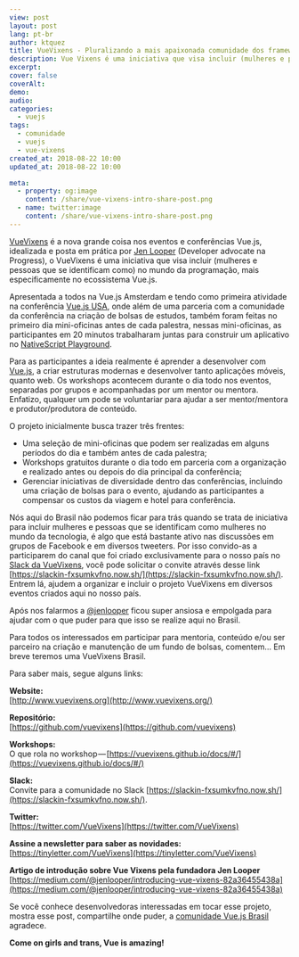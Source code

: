 ```yaml
---
view: post
layout: post
lang: pt-br
author: ktquez
title: VueVixens - Pluralizando a mais apaixonada comunidade dos frameworks Javascript
description: Vue Vixens é uma iniciativa que visa incluir (mulheres e pessoas que se identificam como) na programação, mais especificamente no ecossistema Vue.js
excerpt: 
cover: false
coverAlt: 
demo: 
audio: 
categories:
  - vuejs
tags: 
  - comunidade
  - vuejs
  - vue-vixens
created_at: 2018-08-22 10:00
updated_at: 2018-08-22 10:00

meta:
  - property: og:image
    content: /share/vue-vixens-intro-share-post.png
  - name: twitter:image
    content: /share/vue-vixens-intro-share-post.png
---
```


[VueVixens](https://vuevixens.org/) é a nova grande coisa nos eventos e conferências Vue.js, idealizada e posta em prática por [Jen Looper](https://twitter.com/jenlooper) (Developer advocate na Progress), o VueVixens é uma iniciativa que visa incluir (mulheres e pessoas que se identificam como) no mundo da programação, mais especificamente no ecossistema Vue.js.

Apresentada a todos na Vue.js Amsterdam e tendo como primeira atividade na conferência [Vue.js USA](https://www.vuemastery.com/conferences/vueconf-2018/opening-keynote-evan-you), onde além de uma parceria com a comunidade da conferência na criação de bolsas de estudos, também foram feitas no primeiro dia mini-oficinas antes de cada palestra, nessas mini-oficinas, as participantes em 20 minutos trabalharam juntas para construir um aplicativo no [NativeScript Playground](https://play.nativescript.org/).

<lazy-load tag="img" :data="{ src: 'https://cdn-images-1.medium.com/max/800/0*PNZoB_2nWUBSO91l.' }" />

Para as participantes a ideia realmente é aprender a desenvolver com [Vue.js](https://vuejs.org/), a criar estruturas modernas e desenvolver tanto aplicações móveis, quanto web. Os workshops acontecem durante o dia todo nos eventos, separadas por grupos e acompanhadas por um mentor ou mentora. Enfatizo, qualquer um pode se voluntariar para ajudar a ser mentor/mentora e produtor/produtora de conteúdo.

O projeto inicialmente busca trazer três frentes:

- Uma seleção de mini-oficinas que podem ser realizadas em alguns períodos do dia e também antes de cada palestra;
- Workshops gratuitos durante o dia todo em parceria com a organização e realizado antes ou depois do dia principal da conferência;
- Gerenciar iniciativas de diversidade dentro das conferências, incluindo uma criação de bolsas para o evento, ajudando as participantes a compensar os custos da viagem e hotel para conferência.

Nós aqui do Brasil não podemos ficar para trás quando se trata de iniciativa para incluir mulheres e pessoas que se identificam como mulheres no mundo da tecnologia, é algo que está bastante ativo nas discussões em grupos de Facebook e em diversos tweeters. Por isso convido-as a participarem do canal que foi criado exclusivamente para o nosso país no [Slack da VueVixens](https://vuevixens.slack.com/messages/CAEKJUWFN/), você pode solicitar o convite através desse link [https://slackin-fxsumkvfno.now.sh/](https://slackin-fxsumkvfno.now.sh/). Entrem lá, ajudem a organizar e incluir o projeto VueVixens em diversos eventos criados aqui no nosso país.

Após nos falarmos a [@jenlooper](https://twitter.com/jenlooper) ficou super ansiosa e empolgada para ajudar com o que puder para que isso se realize aqui no Brasil.

<lazy-load tag="img" :data="{ src: 'https://cdn-images-1.medium.com/max/800/0*eCilHLjCO4CZVl1n.' }" />

Para todos os interessados em participar para mentoria, conteúdo e/ou ser parceiro na criação e manutenção de um fundo de bolsas, comentem… Em breve teremos uma VueVixens Brasil.

Para saber mais, segue alguns links:

**Website:**  
[http://www.vuevixens.org](http://www.vuevixens.org/)

**Repositório:**  
[https://github.com/vuevixens](https://github.com/vuevixens)

**Workshops:**  
O que rola no workshop — [https://vuevixens.github.io/docs/#/](https://vuevixens.github.io/docs/#/)

**Slack:**  
Convite para a comunidade no Slack [https://slackin-fxsumkvfno.now.sh/](https://slackin-fxsumkvfno.now.sh/).

**Twitter:**  
[https://twitter.com/VueVixens](https://twitter.com/VueVixens)

**Assine a newsletter para saber as novidades:**
[https://tinyletter.com/VueVixens](https://tinyletter.com/VueVixens)

**Artigo de introdução sobre Vue Vixens pela fundadora Jen Looper**  
[https://medium.com/@jenlooper/introducing-vue-vixens-82a36455438a](https://medium.com/@jenlooper/introducing-vue-vixens-82a36455438a)

Se você conhece desenvolvedoras interessadas em tocar esse projeto, mostra esse post, compartilhe onde puder, a [comunidade Vue.js Brasil](https://www.facebook.com/groups/vuejsbr/) agradece.

**Come on girls and trans, Vue is amazing!**

